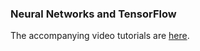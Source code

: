 ### Neural Networks and TensorFlow

The accompanying video tutorials are [here](https://www.youtube.com/playlist?list=PLonlF40eS6nxsfQMKdUdUDcmQg_TzSdS9).
